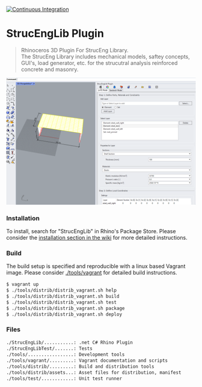 [![Continuous Integration](https://github.com/kfmResearch-NumericsTeam/StrucEng_Library_Plug_in/actions/workflows/distrib_sh_build.yml/badge.svg?branch=master)](https://github.com/kfmResearch-NumericsTeam/StrucEng_Library_Plug_in/actions/workflows/distrib_sh_build.yml)
# StrucEngLib Plugin
> Rhinoceros 3D Plugin For StrucEng Library.   
> The StrucEng Library includes mechanical models, saftey concepts, GUI's, load generator, etc. for the strucutral analysis reinforced concrete and masonry.

  
<p align="left">
    <img src="./.github/strucenglib_gh.png" alt="strucenglib" width="700"/>
</p>

### Installation
To install, search for "StrucEngLib" in Rhino's Package Store. Please consider
the [installation section in the
wiki](https://github.com/kfmResearch-NumericsTeam/StrucEng_Library_Plug_in/wiki/Installation)
for more detailed instructions.

### Build
The build setup is specified and reproducible with a linux based Vagrant image.
Please consider [./tools/vagrant](./tools/vagrant) for detailed build instructions. 
```
$ vagrant up
$ ./tools/distrib/distrib_vagrant.sh help
$ ./tools/distrib/distrib_vagrant.sh build
$ ./tools/distrib/distrib_vagrant.sh test
$ ./tools/distrib/distrib_vagrant.sh package
$ ./tools/distrib/distrib_vagrant.sh deploy
```
### Files
```
./StrucEngLib/...........: .net C# Rhino Plugin
./StrucEngLibTest/.......: Tests
./tools/.................: Development tools
./tools/vagrant/.........: Vagrant documentation and scripts
./tools/distrib/.........: Build and distribution tools
./tools/distrib/assets...: Asset files for distribution, manifest
./tools/test/............: Unit test runner
```
